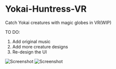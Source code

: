 # Yokai-Huntress-VR

Catch Yokai creatures with magic globes in VR(WIP)

TO DO:
1. Add original music
2. Add more creature designs
3. Re-design the UI

![Screenshot](https://spiderlilystudio.files.wordpress.com/2018/06/vrhuntresstitle.jpg)
![Screenshot](https://i2.wp.com/spiderlilystudio.files.wordpress.com/2018/06/vrhuntressscreenshot.jpg)
